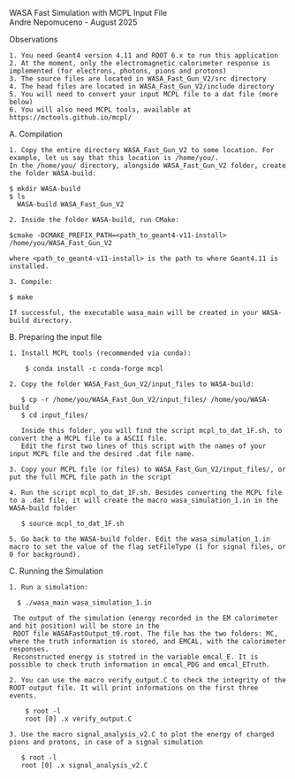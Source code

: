 WASA Fast Simulation with MCPL Input File \
Andre Nepomuceno - August 2025

Observations

    1. You need Geant4 version 4.11 and ROOT 6.x to run this application
    2. At the moment, only the electromagnetic calorimeter response is implemented (for electrons, photons, pions and protons)
    3. The source files are located in WASA_Fast_Gun_V2/src directory
    4. The head files are located in WASA_Fast_Gun_V2/include directory
    5. You will need to convert your input MCPL file to a dat file (more below)
    6. You will also need MCPL tools, available at https://mctools.github.io/mcpl/
    
A. Compilation

    1. Copy the entire directory WASA_Fast_Gun_V2 to some location. For example, let us say that this location is /home/you/.
    In the /home/you/ directory, alongside WASA_Fast_Gun_V2 folder, create the folder WASA-build:

    $ mkdir WASA-build 
    $ ls 
      WASA-build WASA_Fast_Gun_V2

    2. Inside the folder WASA-build, run CMake:

    $cmake -DCMAKE_PREFIX_PATH=<path_to_geant4-v11-install> /home/you/WASA_Fast_Gun_V2

    where <path_to_geant4-v11-install> is the path to where Geant4.11 is installed.

    3. Compile:

    $ make
  
    If successful, the executable wasa_main will be created in your WASA-build directory.
  
 B. Preparing the input file
 
    1. Install MCPL tools (recommended via conda):
    
        $ conda install -c conda-forge mcpl
        
    2. Copy the folder WASA_Fast_Gun_V2/input_files to WASA-build:
    
       $ cp -r /home/you/WASA_Fast_Gun_V2/input_files/ /home/you/WASA-build
       $ cd input_files/
       
       Inside this folder, you will find the script mcpl_to_dat_1F.sh, to convert the a MCPL file to a ASCII file.
       Edit the first two lines of this script with the names of your input MCPL file and the desired .dat file name. 
   
    3. Copy your MCPL file (or files) to WASA_Fast_Gun_V2/input_files/, or put the full MCPL file path in the script  
 
    4. Run the script mcpl_to_dat_1F.sh. Besides converting the MCPL file to a .dat file, it will create the macro wasa_simulation_1.in in the WASA-build folder
    
       $ source mcpl_to_dat_1F.sh
                
    5. Go back to the WASA-build folder. Edit the wasa_simulation_1.in macro to set the value of the flag setFileType (1 for signal files, or 0 for background).
    
   C. Running the Simulation
   
    1. Run a simulation:
    
      $ ./wasa_main wasa_simulation_1.in
      
     The output of the simulation (energy recorded in the EM calorimeter and hit position) will be store in the 
     ROOT file WASAFastOutput_t0.root. The file has the two folders: MC, where the truth information is stored, and EMCAL, with the calorimeter responses. 
     Reconstructed energy is stotred in the variable emcal_E. It is possible to check truth information in emcal_PDG and emcal_ETruth.
    
    2. You can use the macro verify_output.C to check the integrity of the ROOT output file. It will print informations on the first three events.
    
        $ root -l
        root [0] .x verify_output.C 
    
    3. Use the macro signal_analysis_v2.C to plot the energy of charged pions and protons, in case of a signal simulation
    
       $ root -l
       root [0] .x signal_analysis_v2.C
    
    
    
